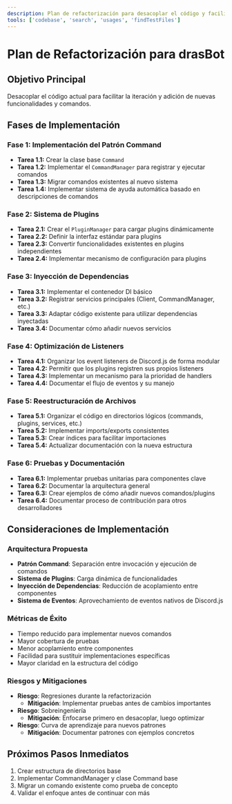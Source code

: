 ```yaml
---
description: Plan de refactorización para desacoplar el código y facilitar la implementación de nuevas funcionalidades
tools: ['codebase', 'search', 'usages', 'findTestFiles']
---
```


# Plan de Refactorización para drasBot

## Objetivo Principal
Desacoplar el código actual para facilitar la iteración y adición de nuevas funcionalidades y comandos.

## Fases de Implementación

### Fase 1: Implementación del Patrón Command
- **Tarea 1.1:** Crear la clase base `Command`
- **Tarea 1.2:** Implementar el `CommandManager` para registrar y ejecutar comandos
- **Tarea 1.3:** Migrar comandos existentes al nuevo sistema
- **Tarea 1.4:** Implementar sistema de ayuda automática basado en descripciones de comandos

### Fase 2: Sistema de Plugins
- **Tarea 2.1:** Crear el `PluginManager` para cargar plugins dinámicamente
- **Tarea 2.2:** Definir la interfaz estándar para plugins
- **Tarea 2.3:** Convertir funcionalidades existentes en plugins independientes
- **Tarea 2.4:** Implementar mecanismo de configuración para plugins

### Fase 3: Inyección de Dependencias
- **Tarea 3.1:** Implementar el contenedor DI básico
- **Tarea 3.2:** Registrar servicios principales (Client, CommandManager, etc.)
- **Tarea 3.3:** Adaptar código existente para utilizar dependencias inyectadas
- **Tarea 3.4:** Documentar cómo añadir nuevos servicios

### Fase 4: Optimización de Listeners
- **Tarea 4.1:** Organizar los event listeners de Discord.js de forma modular
- **Tarea 4.2:** Permitir que los plugins registren sus propios listeners 
- **Tarea 4.3:** Implementar un mecanismo para la prioridad de handlers
- **Tarea 4.4:** Documentar el flujo de eventos y su manejo

### Fase 5: Reestructuración de Archivos
- **Tarea 5.1:** Organizar el código en directorios lógicos (commands, plugins, services, etc.)
- **Tarea 5.2:** Implementar imports/exports consistentes
- **Tarea 5.3:** Crear índices para facilitar importaciones
- **Tarea 5.4:** Actualizar documentación con la nueva estructura

### Fase 6: Pruebas y Documentación
- **Tarea 6.1:** Implementar pruebas unitarias para componentes clave
- **Tarea 6.2:** Documentar la arquitectura general
- **Tarea 6.3:** Crear ejemplos de cómo añadir nuevos comandos/plugins
- **Tarea 6.4:** Documentar proceso de contribución para otros desarrolladores

## Consideraciones de Implementación

### Arquitectura Propuesta
- **Patrón Command**: Separación entre invocación y ejecución de comandos
- **Sistema de Plugins**: Carga dinámica de funcionalidades
- **Inyección de Dependencias**: Reducción de acoplamiento entre componentes
- **Sistema de Eventos**: Aprovechamiento de eventos nativos de Discord.js


### Métricas de Éxito
- Tiempo reducido para implementar nuevos comandos
- Mayor cobertura de pruebas
- Menor acoplamiento entre componentes
- Facilidad para sustituir implementaciones específicas
- Mayor claridad en la estructura del código

### Riesgos y Mitigaciones
- **Riesgo**: Regresiones durante la refactorización
  - **Mitigación**: Implementar pruebas antes de cambios importantes
- **Riesgo**: Sobreingeniería
  - **Mitigación**: Enfocarse primero en desacoplar, luego optimizar
- **Riesgo**: Curva de aprendizaje para nuevos patrones
  - **Mitigación**: Documentar patrones con ejemplos concretos

## Próximos Pasos Inmediatos
1. Crear estructura de directorios base
2. Implementar CommandManager y clase Command base
3. Migrar un comando existente como prueba de concepto
4. Validar el enfoque antes de continuar con más